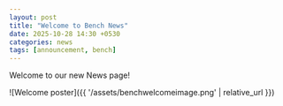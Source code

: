 ```yaml
---
layout: post
title: "Welcome to Bench News"
date: 2025-10-28 14:30 +0530
categories: news
tags: [announcement, bench]
---
```


Welcome to our new News page!

![Welcome poster]({{ '/assets/benchwelcomeimage.png' | relative_url }})

